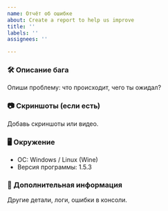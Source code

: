 ```yaml
---
name: Отчёт об ошибке
about: Create a report to help us improve
title: ''
labels: ''
assignees: ''

---
```


### 🛠 Описание бага
Опиши проблему: что происходит, чего ты ожидал?

### 📷 Скриншоты (если есть)
Добавь скриншоты или видео.

### 🖥️ Окружение
- ОС: Windows / Linux (Wine)
- Версия программы: 1.5.3

### 🔗 Дополнительная информация
Другие детали, логи, ошибки в консоли.
